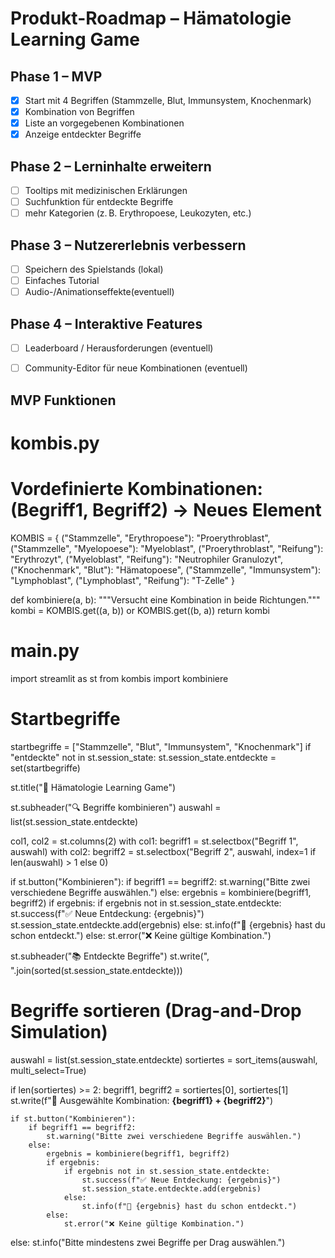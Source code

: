 # Produkt-Roadmap – Hämatologie Learning Game

## Phase 1 – MVP
- [x] Start mit 4 Begriffen (Stammzelle, Blut, Immunsystem, Knochenmark)
- [x] Kombination von Begriffen
- [x] Liste an vorgegebenen Kombinationen
- [x] Anzeige entdeckter Begriffe

## Phase 2 – Lerninhalte erweitern 
- [ ] Tooltips mit medizinischen Erklärungen
- [ ] Suchfunktion für entdeckte Begriffe
- [ ] mehr Kategorien (z. B. Erythropoese, Leukozyten, etc.)

## Phase 3 – Nutzererlebnis verbessern 
- [ ] Speichern des Spielstands (lokal)
- [ ] Einfaches Tutorial
- [ ] Audio-/Animationseffekte(eventuell)

## Phase 4 – Interaktive Features 
- [ ] Leaderboard / Herausforderungen (eventuell)
- [ ] Community-Editor für neue Kombinationen (eventuell)


## MVP Funktionen 

# kombis.py

# Vordefinierte Kombinationen: (Begriff1, Begriff2) → Neues Element
KOMBIS = {
    ("Stammzelle", "Erythropoese"): "Proerythroblast",
    ("Stammzelle", "Myelopoese"): "Myeloblast",
    ("Proerythroblast", "Reifung"): "Erythrozyt",
    ("Myeloblast", "Reifung"): "Neutrophiler Granulozyt",
    ("Knochenmark", "Blut"): "Hämatopoese",
    ("Stammzelle", "Immunsystem"): "Lymphoblast",
    ("Lymphoblast", "Reifung"): "T-Zelle"
}

def kombiniere(a, b):
    """Versucht eine Kombination in beide Richtungen."""
    kombi = KOMBIS.get((a, b)) or KOMBIS.get((b, a))
    return kombi


# main.py
import streamlit as st
from kombis import kombiniere

# Startbegriffe
startbegriffe = ["Stammzelle", "Blut", "Immunsystem", "Knochenmark"]
if "entdeckte" not in st.session_state:
    st.session_state.entdeckte = set(startbegriffe)

st.title("🧬 Hämatologie Learning Game")

st.subheader("🔍 Begriffe kombinieren")
auswahl = list(st.session_state.entdeckte)

col1, col2 = st.columns(2)
with col1:
    begriff1 = st.selectbox("Begriff 1", auswahl)
with col2:
    begriff2 = st.selectbox("Begriff 2", auswahl, index=1 if len(auswahl) > 1 else 0)

if st.button("Kombinieren"):
    if begriff1 == begriff2:
        st.warning("Bitte zwei verschiedene Begriffe auswählen.")
    else:
        ergebnis = kombiniere(begriff1, begriff2)
        if ergebnis:
            if ergebnis not in st.session_state.entdeckte:
                st.success(f"✅ Neue Entdeckung: {ergebnis}")
                st.session_state.entdeckte.add(ergebnis)
            else:
                st.info(f"🔁 {ergebnis} hast du schon entdeckt.")
        else:
            st.error("❌ Keine gültige Kombination.")

st.subheader("📚 Entdeckte Begriffe")
st.write(", ".join(sorted(st.session_state.entdeckte)))

# Begriffe sortieren (Drag-and-Drop Simulation)
auswahl = list(st.session_state.entdeckte)
sortiertes = sort_items(auswahl, multi_select=True)

if len(sortiertes) >= 2:
    begriff1, begriff2 = sortiertes[0], sortiertes[1]
    st.write(f"🧪 Ausgewählte Kombination: **{begriff1} + {begriff2}**")

    if st.button("Kombinieren"):
        if begriff1 == begriff2:
            st.warning("Bitte zwei verschiedene Begriffe auswählen.")
        else:
            ergebnis = kombiniere(begriff1, begriff2)
            if ergebnis:
                if ergebnis not in st.session_state.entdeckte:
                    st.success(f"✅ Neue Entdeckung: {ergebnis}")
                    st.session_state.entdeckte.add(ergebnis)
                else:
                    st.info(f"🔁 {ergebnis} hast du schon entdeckt.")
            else:
                st.error("❌ Keine gültige Kombination.")
else:
    st.info("Bitte mindestens zwei Begriffe per Drag auswählen.")
